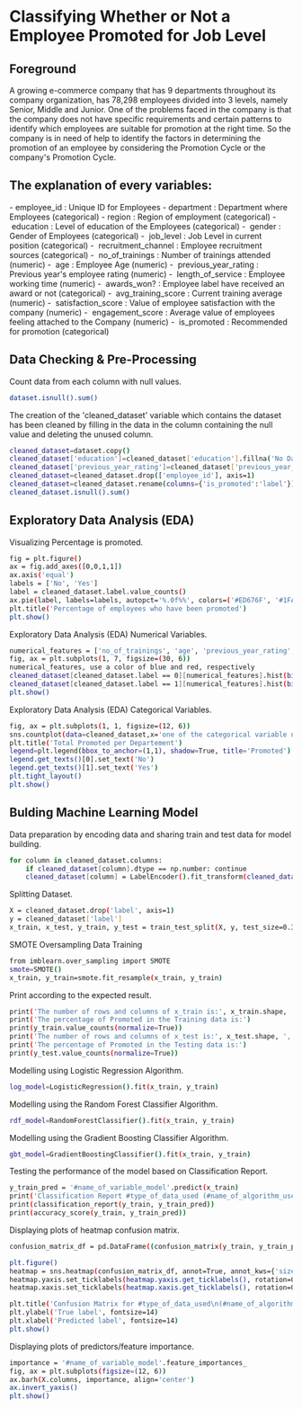 # Classifying Whether or Not a Employee Promoted for Job Level

## Foreground

A growing e-commerce company that has 9 departments throughout its company organization, has 78,298 employees divided into 3 levels, namely Senior, Middle and Junior. One of the problems faced in the company is that the company does not have specific requirements and certain patterns to identify which employees are suitable for promotion at the right time. So the company is in need of help to identify the factors in determining the promotion of an employee by considering the Promotion Cycle or the company's Promotion Cycle.

## The explanation of every variables:

- employee_id : Unique ID for Employees
- department : Department where Employees (categorical)
- region : Region of employment (categorical)
- education : Level of education of the Employees (categorical)
-  gender : Gender of Employees (categorical)
-  job_level : Job Level in current position (categorical)
-  recruitment_channel : Employee recruitment sources (categorical)
-  no_of_trainings : Number of trainings attended (numeric)
-  age : Employee Age (numeric)
-  previous_year_rating : Previous year's employee rating (numeric)
-  length_of_service : Employee working time (numeric)
-  awards_won? : Employee label have received an award or not (categorical)
-  avg_training_score : Current training average (numeric)
-  satisfaction_score : Value of employee satisfaction with the company (numeric)
-  engagement_score : Average value of employees feeling attached to the Company (numeric)
-  is_promoted : Recommended for promotion (categorical)

## Data Checking & Pre-Processing

Count data from each column with null values.
```sh
dataset.isnull().sum()
```

The creation of the 'cleaned_dataset' variable which contains the dataset has been cleaned by filling in the data in the column containing the null value and deleting the unused column.
```sh
cleaned_dataset=dataset.copy()
cleaned_dataset['education']=cleaned_dataset['education'].fillna('No Data')
cleaned_dataset['previous_year_rating']=cleaned_dataset['previous_year_rating'].fillna(cleaned_dataset['previous_year_rating'].median())
cleaned_dataset=cleaned_dataset.drop(['employee_id'], axis=1)
cleaned_dataset=cleaned_dataset.rename(columns={'is_promoted':'label'})
cleaned_dataset.isnull().sum()
```

## Exploratory Data Analysis (EDA)
Visualizing Percentage is promoted.
```sh
fig = plt.figure()
ax = fig.add_axes([0,0,1,1])
ax.axis('equal')
labels = ['No', 'Yes']
label = cleaned_dataset.label.value_counts()
ax.pie(label, labels=labels, autopct='%.0f%%', colors=('#ED676F', '#1FAFD2'))
plt.title('Percentage of employees who have been promoted')
plt.show()
```

Exploratory Data Analysis (EDA) Numerical Variables.
```sh
numerical_features = ['no_of_trainings', 'age', 'previous_year_rating', 'length_of_service', 'avg_training_score', 'satisfaction_score', 'engagement_score']
fig, ax = plt.subplots(1, 7, figsize=(30, 6))
numerical_features, use a color of blue and red, respectively
cleaned_dataset[cleaned_dataset.label == 0][numerical_features].hist(bins=20, color='#ED676F', alpha=0.5, ax=ax)
cleaned_dataset[cleaned_dataset.label == 1][numerical_features].hist(bins=20, color='#1FAFD2', alpha=0.5, ax=ax)
plt.show()
```

Exploratory Data Analysis (EDA) Categorical Variables.
```sh
fig, ax = plt.subplots(1, 1, figsize=(12, 6))
sns.countplot(data=cleaned_dataset,x='one of the categorical variable names',hue='label',palette=('#ED676F', '#1FAFD2'))
plt.title('Total Promoted per Departement')
legend=plt.legend(bbox_to_anchor=(1,1), shadow=True, title='Promoted')
legend.get_texts()[0].set_text('No')
legend.get_texts()[1].set_text('Yes')
plt.tight_layout()
plt.show()
```

## Bulding Machine Learning Model
Data preparation by encoding data and sharing train and test data for model building.
```sh
for column in cleaned_dataset.columns:
    if cleaned_dataset[column].dtype == np.number: continue
    cleaned_dataset[column] = LabelEncoder().fit_transform(cleaned_dataset[column])
```
Splitting Dataset.
```sh
X = cleaned_dataset.drop('label', axis=1)
y = cleaned_dataset['label']
x_train, x_test, y_train, y_test = train_test_split(X, y, test_size=0.3, random_state=42)
```

SMOTE Oversampling Data Training
```sh
from imblearn.over_sampling import SMOTE
smote=SMOTE()
x_train, y_train=smote.fit_resample(x_train, y_train)
```
Print according to the expected result.
```sh
print('The number of rows and columns of x_train is:', x_train.shape, ', while the Number of rows and columns of y_train is:', y_train.shape)
print('The percentage of Promoted in the Training data is:')
print(y_train.value_counts(normalize=True))
print('The number of rows and columns of x_test is:', x_test.shape, ', while the Number of rows and columns of y_test is:', y_test.shape)
print('The percentage of Promoted in the Testing data is:')
print(y_test.value_counts(normalize=True))
```

Modelling using Logistic Regression Algorithm.
```sh
log_model=LogisticRegression().fit(x_train, y_train)
```

Modelling using the Random Forest Classifier Algorithm.
```sh
rdf_model=RandomForestClassifier().fit(x_train, y_train)
```

Modelling using the Gradient Boosting Classifier Algorithm.
```sh
gbt_model=GradientBoostingClassifier().fit(x_train, y_train)
```

Testing the performance of the model based on Classification Report.

```sh
y_train_pred = '#name_of_variable_model'.predict(x_train)
print('Classification Report #type_of_data_used (#name_of_algorithm_used):')
print(classification_report(y_train, y_train_pred))
print(accuracy_score(y_train, y_train_pred))
```

Displaying plots of heatmap confusion matrix.

```sh
confusion_matrix_df = pd.DataFrame((confusion_matrix(y_train, y_train_pred)), ('No promoted', 'Promoted'), ('No promoted', 'Promoted'))

plt.figure()
heatmap = sns.heatmap(confusion_matrix_df, annot=True, annot_kws={'size': 14}, fmt='d', cmap='YlGnBu')
heatmap.yaxis.set_ticklabels(heatmap.yaxis.get_ticklabels(), rotation=0, ha='right', fontsize=14)
heatmap.xaxis.set_ticklabels(heatmap.xaxis.get_ticklabels(), rotation=0, ha='right', fontsize=14)

plt.title('Confusion Matrix for #type_of_data_used\n(#name_of_algorithm_used)', fontsize=18, color='darkblue')
plt.ylabel('True label', fontsize=14)
plt.xlabel('Predicted label', fontsize=14)
plt.show()
```

Displaying plots of predictors/feature importance.
```sh
importance = '#name_of_variable_model'.feature_importances_
fig, ax = plt.subplots(figsize=(12, 6))
ax.barh(X.columns, importance, align='center')
ax.invert_yaxis()  
plt.show()
```


